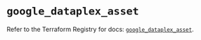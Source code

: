 # `google_dataplex_asset`

Refer to the Terraform Registry for docs: [`google_dataplex_asset`](https://registry.terraform.io/providers/hashicorp/google/6.42.0/docs/resources/dataplex_asset).
